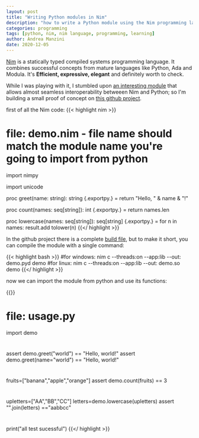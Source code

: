 ```yaml
---
layout: post
title: "Writing Python modules in Nim"
description: "how to write a Python module using the Nim programming language"
categories: programming
tags: [python, nim, nim language, programming, learning]
author: Andrea Manzini
date: 2020-12-05
---
```


[Nim](https://nim-lang.org/) is a statically typed compiled systems programming language. It combines successful concepts from mature languages like Python, Ada and Modula. It's **Efficient, expressive, elegant** and definitely worth to check.


While I was playing with it, I stumbled upon [an interesting module](https://github.com/yglukhov/nimpy) that allows almost seamless interoperability betweeen Nim and Python; so I'm building a small proof of concept on [this github project](https://github.com/ilmanzo/python-modules-with-nim). 

first of all the Nim code:
{{< highlight nim >}}
# file: demo.nim - file name should match the module name you're going to import from python
import nimpy

import unicode

proc greet(name: string): string {.exportpy.} =
  return "Hello, " & name & "!"


proc count(names: seq[string]): int {.exportpy.} =
  return names.len

proc lowercase(names: seq[string]): seq[string] {.exportpy.} =
  for n in names:
    result.add tolower(n)
{{</ highlight >}}

In the github project there is a complete [build file](https://github.com/ilmanzo/python-modules-with-nim/blob/master/demo.nimble), but to make it short, you can compile the module with a single command:

{{< highlight bash >}}
#for windows:
nim c --threads:on --app:lib --out: demo.pyd demo
#for linux:
nim c --threads:on --app:lib --out: demo.so demo
{{</ highlight >}}

now we can import the module from python and use its functions:

{{<highlight python >}}
# file: usage.py
import demo
#
assert demo.greet("world") == "Hello, world!"
assert demo.greet(name="world") == "Hello, world!"
#
fruits=["banana","apple","orange"]
assert demo.count(fruits) == 3
#
upletters=["AA","BB","CC"]
letters=demo.lowercase(upletters)
assert "".join(letters) =="aabbcc"
#
print("all test sucessful")
{{</ highlight >}}
